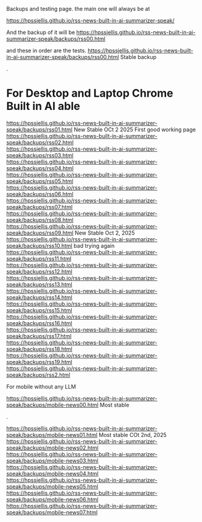 

Backups and testing page. the main one will always be at

https://hpssjellis.github.io/rss-news-built-in-ai-summarizer-speak/


And the backup of it will be 
https://hpssjellis.github.io/rss-news-built-in-ai-summarizer-speak/backups/rss00.html   


and these in order are the tests.
https://hpssjellis.github.io/rss-news-built-in-ai-summarizer-speak/backups/rss00.html   Stable backup  

.
# For Desktop and Laptop Chrome Built in AI able

https://hpssjellis.github.io/rss-news-built-in-ai-summarizer-speak/backups/rss01.html  New Stable  OCt 2 2025  First good working page 
https://hpssjellis.github.io/rss-news-built-in-ai-summarizer-speak/backups/rss02.html   
https://hpssjellis.github.io/rss-news-built-in-ai-summarizer-speak/backups/rss03.html   
https://hpssjellis.github.io/rss-news-built-in-ai-summarizer-speak/backups/rss04.html   
https://hpssjellis.github.io/rss-news-built-in-ai-summarizer-speak/backups/rss05.html   
https://hpssjellis.github.io/rss-news-built-in-ai-summarizer-speak/backups/rss06.html   
https://hpssjellis.github.io/rss-news-built-in-ai-summarizer-speak/backups/rss07.html   
https://hpssjellis.github.io/rss-news-built-in-ai-summarizer-speak/backups/rss08.html   
https://hpssjellis.github.io/rss-news-built-in-ai-summarizer-speak/backups/rss09.html    New Stable Oct 2, 2025  
https://hpssjellis.github.io/rss-news-built-in-ai-summarizer-speak/backups/rss10.html    bad trying again   
https://hpssjellis.github.io/rss-news-built-in-ai-summarizer-speak/backups/rss11.html   
https://hpssjellis.github.io/rss-news-built-in-ai-summarizer-speak/backups/rss12.html   
https://hpssjellis.github.io/rss-news-built-in-ai-summarizer-speak/backups/rss13.html   
https://hpssjellis.github.io/rss-news-built-in-ai-summarizer-speak/backups/rss14.html   
https://hpssjellis.github.io/rss-news-built-in-ai-summarizer-speak/backups/rss15.html   
https://hpssjellis.github.io/rss-news-built-in-ai-summarizer-speak/backups/rss16.html   
https://hpssjellis.github.io/rss-news-built-in-ai-summarizer-speak/backups/rss17.html   
https://hpssjellis.github.io/rss-news-built-in-ai-summarizer-speak/backups/rss18.html   
https://hpssjellis.github.io/rss-news-built-in-ai-summarizer-speak/backups/rss19.html   
https://hpssjellis.github.io/rss-news-built-in-ai-summarizer-speak/backups/rss2.html   


For mobile without any LLM


https://hpssjellis.github.io/rss-news-built-in-ai-summarizer-speak/backups/mobile-news00.html     Most stable  


.

https://hpssjellis.github.io/rss-news-built-in-ai-summarizer-speak/backups/mobile-news01.html     Most stable COt 2nd, 2025
https://hpssjellis.github.io/rss-news-built-in-ai-summarizer-speak/backups/mobile-news02.html   
https://hpssjellis.github.io/rss-news-built-in-ai-summarizer-speak/backups/mobile-news03.html   
https://hpssjellis.github.io/rss-news-built-in-ai-summarizer-speak/backups/mobile-news04.html   
https://hpssjellis.github.io/rss-news-built-in-ai-summarizer-speak/backups/mobile-news05.html   
https://hpssjellis.github.io/rss-news-built-in-ai-summarizer-speak/backups/mobile-news06.html   
https://hpssjellis.github.io/rss-news-built-in-ai-summarizer-speak/backups/mobile-news07.html   




